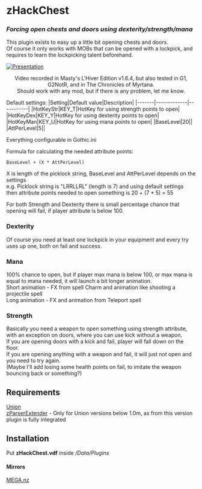 # zHackChest
### *Forcing open chests and doors using dexterity/strength/mana*

This plugin exists to easy up a little bit opening chests and doors.  
Of course it only works with MOBs that can be opened with a lockpick, and requires to learn the lockpicking talent beforehand.

[![Presentation](https://img.youtube.com/vi/q2WW9UpY1yo/maxresdefault.jpg)](https://youtu.be/q2WW9UpY1yo)
<p align="center">
Video recorded in Masty's L'Hiver Edition v1.6.4, but also tested in G1, G2NotR, and in The Chronicles of Myrtana.</br>
Should work with any mod, but if there is any problem, let me know.
</p>

Default settings:
|Setting|Default value|Description|
|-------|-------------|-----------|
|HotKeyStr|KEY_T|HotKey for using strength points to open|
|HotKeyDex|KEY_Y|HotKey for using dexterity points to open|
|HotKeyMan|KEY_U|HotKey for using mana points to open|
|BaseLevel|20||
|AttPerLevel|5||

Everything configurable in Gothic.ini

Formula for calculating the needed attribute points:
```
BaseLevel + (X * AttPerLevel)
```
X is length of the picklock string, BaseLevel and AttPerLevel depends on the settings  
e.g. Picklock string is "LRRLLRL" (length is 7) and using default settings then attribute points needed to open something is 20 + (7 * 5) = 55

For both Strength and Dexterity there is small percentage chance that opening will fail, if player attribute is below 100.

### Dexterity
Of course you need at least one lockpick in your equipment and every try uses up one, both on fail and success.

### Mana
100% chance to open, but if player max mana is below 100, or max mana is equal to mana needed, it will launch a bit longer animation.  
Short animation - FX from spell Charm and animation like shooting a projectile spell  
Long animation - FX and animation from Teleport spell  

### Strength
Basically you need a weapon to open something using strength attribute, with an exception on doors, where you can use kick without a weapon.  
If you are opening doors with a kick and fail, player will fall down on the floor.  
If you are opening anything with a weapon and fail, it will just not open and you need to try again.  
(Maybe I'll add losing some health points on fail, to imitate the weapon bouncing back or something?)

## Requirements
[Union](https://worldofplayers.ru/threads/40376/)  
[zParserExtender](https://worldofplayers.ru/threads/41999/) - Only for Union versions below 1.0m, as from this version plugin is fully integrated

## Installation
Put **zHackChest.vdf** inside */Data/Plugins*

#### Mirrors
[MEGA.nz](https://mega.nz/folder/WoQTjZqK#5e-_C8BCS_8tUO2U3g8PiA)

